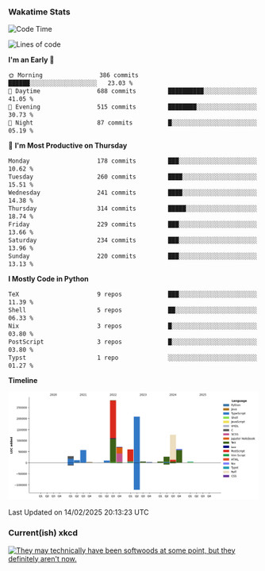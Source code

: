 ### Wakatime Stats
<!--START_SECTION:waka-->
![Code Time](http://img.shields.io/badge/Code%20Time-3%2C033%20hrs%202%20mins-blue)

![Lines of code](https://img.shields.io/badge/From%20Hello%20World%20I%27ve%20Written-964.3%20thousand%20lines%20of%20code-blue)

**I'm an Early 🐤** 

```text
🌞 Morning                386 commits         ██████░░░░░░░░░░░░░░░░░░░   23.03 % 
🌆 Daytime                688 commits         ██████████░░░░░░░░░░░░░░░   41.05 % 
🌃 Evening                515 commits         ████████░░░░░░░░░░░░░░░░░   30.73 % 
🌙 Night                  87 commits          █░░░░░░░░░░░░░░░░░░░░░░░░   05.19 % 
```
📅 **I'm Most Productive on Thursday** 

```text
Monday                   178 commits         ███░░░░░░░░░░░░░░░░░░░░░░   10.62 % 
Tuesday                  260 commits         ████░░░░░░░░░░░░░░░░░░░░░   15.51 % 
Wednesday                241 commits         ████░░░░░░░░░░░░░░░░░░░░░   14.38 % 
Thursday                 314 commits         █████░░░░░░░░░░░░░░░░░░░░   18.74 % 
Friday                   229 commits         ███░░░░░░░░░░░░░░░░░░░░░░   13.66 % 
Saturday                 234 commits         ███░░░░░░░░░░░░░░░░░░░░░░   13.96 % 
Sunday                   220 commits         ███░░░░░░░░░░░░░░░░░░░░░░   13.13 % 
```


**I Mostly Code in Python** 

```text
TeX                      9 repos             ███░░░░░░░░░░░░░░░░░░░░░░   11.39 % 
Shell                    5 repos             ██░░░░░░░░░░░░░░░░░░░░░░░   06.33 % 
Nix                      3 repos             █░░░░░░░░░░░░░░░░░░░░░░░░   03.80 % 
PostScript               3 repos             █░░░░░░░░░░░░░░░░░░░░░░░░   03.80 % 
Typst                    1 repo              ░░░░░░░░░░░░░░░░░░░░░░░░░   01.27 % 
```



**Timeline**

![Lines of Code chart](https://raw.githubusercontent.com/joshuajeschek/joshuajeschek/main/assets/bar_graph.png)


 Last Updated on 14/02/2025 20:13:23 UTC
<!--END_SECTION:waka-->

### Current(ish) xkcd
<a id="xkcd-a" title="They may technically have been softwoods at some point, but they definitely aren't now." href="https://www.xkcd.com" target="_blank">
        <img align="center" id="xkcd-img" src="https://imgs.xkcd.com/comics/hardwood.png" alt="They may technically have been softwoods at some point, but they definitely aren't now." height=300 />
</a>
